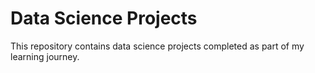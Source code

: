 # **Data Science Projects**

This repository contains data science projects completed as part of my learning journey.
